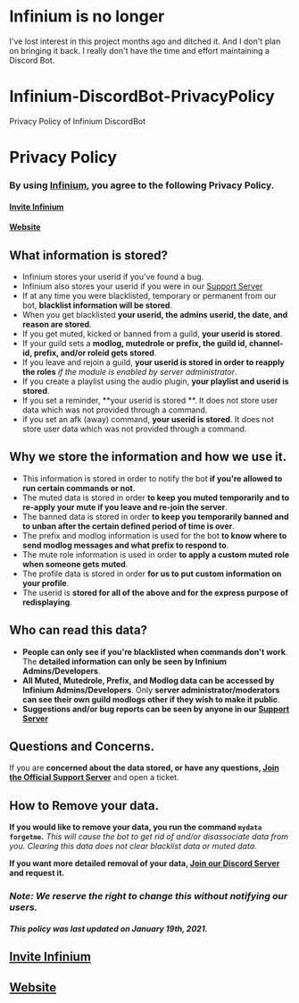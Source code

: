 # Infinium is no longer
I've lost interest in this project months ago and ditched it. And I don't plan on bringing it back. I really don't have the time and effort maintaining a Discord Bot.

# Infinium-DiscordBot-PrivacyPolicy
Privacy Policy of Infinium DiscordBot

# Privacy Policy

### By using **[Infinium](https://discord.com/oauth2/authorize?client_id=795594104200626176&scope=bot&permissions=8)**, you agree to the following **Privacy Policy.**
#### [Invite Infinium](https://discord.com/oauth2/authorize?client_id=795594104200626176&scope=bot&permissions=8)
#### [Website](https://linktr.ee/Infinium_)

## What information is stored?

- Infinium stores your userid if you've found a bug.
- Infinium also stores your userid if you were in our [Support Server](https://discord.gg/ra6u8hfpZF)
- If at any time you were blacklisted, temporary or permanent from our bot, **blacklist information will be stored**.
- When you get blacklisted **your userid, the admins userid, the date, and reason are stored**.
- If you get muted, kicked or banned from a guild, **your userid is stored**.
- If your guild sets a **modlog, mutedrole or prefix, the guild id, channel-id, prefix, and/or roleid gets stored**.
- If you leave and rejoin a guild, **your userid is stored in order to reapply the roles** *if the module is enabled by server administrator*.
- If you create a playlist using the audio plugin, **your playlist and userid is stored**.
- If you set a reminder, **your userid is stored **. It does not store user data which was not provided through a command.
- if you set an afk (away) command, **your userid is stored**. It does not store user data which was not provided through a command.

## Why we store the information and how we use it.

- This information is stored in order to notify the bot **if you're allowed to run certain commands or not**.
- The muted data is stored in order **to keep you muted temporarily and to re-apply your mute if you leave and re-join the server**.
- The banned data is stored in order **to keep you temporarily banned and to unban after the certain defined period of time is over**.
- The prefix and modlog information is used for the bot **to know where to send modlog messages and what prefix to respond to**.
- The mute role information is used in order **to apply a custom muted role when someone gets muted**.
- The profile data is stored in order **for us to put custom information on your profile**.
- The userid is **stored for all of the above and for the express purpose of redisplaying**.

##  Who can read this data?

- **People can only see if you're blacklisted when commands don't work**. The **detailed information can only be seen by Infinium Admins/Developers**.
- **All Muted, Mutedrole, Prefix, and Modlog data can be accessed by Infinium Admins/Developers**. Only **server administrator/moderators can see their own guild modlogs other if they wish to make it public**.
- **Suggestions and/or bug reports can be seen by anyone in our [Support Server](https://discord.gg/ra6u8hfpZF)**

## Questions and Concerns.

If you are **concerned about the data stored, or have any questions, [Join the Official Support Server](https://discord.gg/ra6u8hfpZF)** and open a ticket.


## How to Remove your data.

**If you would like to remove your data, you run the command `mydata forgetme`.**
*This will cause the bot to get rid of and/or disassociate data from you.
Clearing this data does not clear blacklist data or muted data.*

**If you want more detailed removal of your data, [Join our Discord Server](https://discord.gg/ra6u8hfpZF) and request it.**

### ***Note: __We reserve the right to change this without notifying our users.__***
##### This policy was last updated on January 19th, 2021.


## [Invite Infinium](https://discord.com/oauth2/authorize?client_id=795594104200626176&scope=bot&permissions=8)
## [Website](https://linktr.ee/Infinium_)
